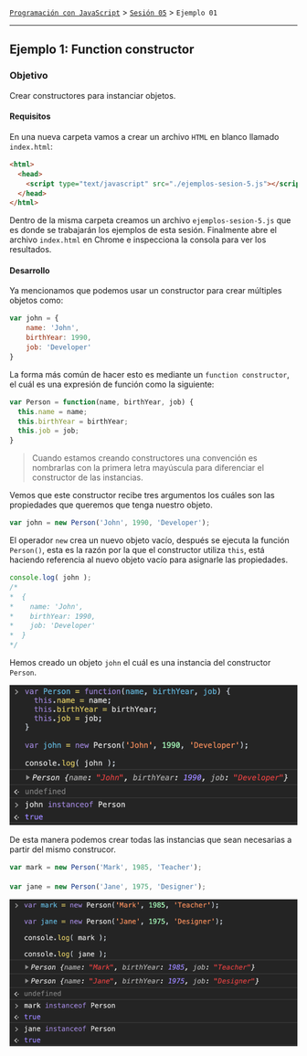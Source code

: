 [`Programación con JavaScript`](../../Readme.md) > [`Sesión 05`](../Readme.md) > `Ejemplo 01`

---

## Ejemplo 1: Function constructor

### Objetivo

Crear constructores para instanciar objetos.

#### Requisitos

En una nueva carpeta vamos a crear un archivo `HTML` en blanco llamado `index.html`:

```html
<html>
  <head>
    <script type="text/javascript" src="./ejemplos-sesion-5.js"></script>
  </head>
</html>
```

Dentro de la misma carpeta creamos un archivo `ejemplos-sesion-5.js` que es donde se trabajarán los ejemplos de esta sesión. Finalmente abre el archivo `index.html` en Chrome e inspecciona la consola para ver los resultados.


#### Desarrollo

Ya mencionamos que podemos usar un constructor para crear múltiples objetos como:

```javascript
var john = {
	name: 'John',
	birthYear: 1990,
	job: 'Developer'
}
```

La forma más común de hacer esto es mediante un `function constructor`, el cuál es una expresión de función como la siguiente:

```javascript
var Person = function(name, birthYear, job) {
  this.name = name;
  this.birthYear = birthYear;
  this.job = job;
}
```

> Cuando estamos creando constructores una convención es nombrarlas con la primera letra mayúscula para diferenciar el constructor de las instancias.

Vemos que este constructor recibe tres argumentos los cuáles son las propiedades que queremos que tenga nuestro objeto.

```javascript
var john = new Person('John', 1990, 'Developer');
```

El operador `new` crea un nuevo objeto vacío, después se ejecuta la función `Person()`, esta es la razón por la que el constructor utiliza `this`, está haciendo referencia al nuevo objeto vacío para asignarle las propiedades.

```javascript
console.log( john );
/*
*  {
*    name: 'John',
*    birthYear: 1990,
*    job: 'Developer'
*  }
*/
```

Hemos creado un objeto `john` el cuál es una instancia del constructor `Person`.

![Function Constructor](./assets/function-constructor.png)

De esta manera podemos crear todas las instancias que sean necesarias a partir del mismo construcor.

```javascript
var mark = new Person('Mark', 1985, 'Teacher');

var jane = new Person('Jane', 1975, 'Designer');
```

![Instances](./assets/instances.png)
